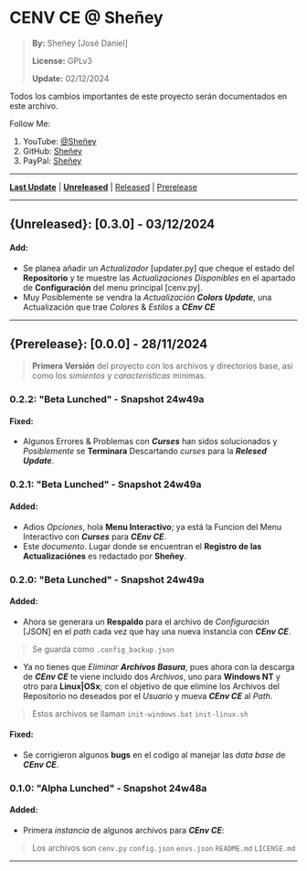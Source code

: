 
# CENV CE @ Sheñey
> **By:** Sheñey [José Daniel]
>
> **License:** GPLv3
>
> **Update:** 02/12/2024

Todos los cambios importantes de este proyecto serán documentados en este archivo.

Follow Me:
1. YouTube: [@Sheñey](https://www.youtube.com/@She%C3%B1eyBy2010 "Follow in YouTube |@SheñeyBy2010|")
2. GitHub: [Sheñey](https://www.github.com/Sheniey "Follow in GitHub |Sheñey|")
3. PayPal: [Sheñey](https://www.paypal.com "Support me in PayPal")

---

[**Last Update**](#prerelease-020---29112024 "Goto the Last Update") | [**Unreleased**](#unreleased-100---31112024 "Goto |Unreleased|") | [Released](#released-100---7112024 "Goto the Medium Update") | [Prerelease](#prerelease-000---29112024 "Goto |Prerelease|")

---

## {Unreleased}: [0.3.0] - 03/12/2024
#### Add:
- Se planea añadir un *Actualizador* [updater.py] que cheque el estado del **Repositorio** y te muestre las *Actualizaciones Disponibles* en el apartado de **Configuración** del menu principal [cenv.py].
- Muy Posiblemente se vendra la *Actualización **Colors Update***, una Actualización que trae *Colores* & *Estilos* a ***CEnv CE***

---

## {Prerelease}: [0.0.0] - 28/11/2024
> **Primera Versión** del proyecto con los archivos y directorios base, asi como los *simientos* y *caracteristicas* minimas.

### 0.2.2: "Beta Lunched" - Snapshot 24w49a
#### Fixed:
- Algunos Errores & Problemas con ***Curses*** han sidos solucionados y *Posiblemente* se **Terminara** Descartando *curses* para la ***Relesed Update***. 

### 0.2.1: "Beta Lunched" - Snapshot 24w49a
#### Added:
- Adios *Opciones*, hola **Menu Interactivo**; ya está la Funcion del Menu Interactivo con ***Curses*** para ***CEnv CE***.
- Este *documento*. Lugar donde se encuentran el **Registro de las Actualizaciónes** es redactado por **Sheñey**.

### 0.2.0: "Beta Lunched" - Snapshot 24w49a
#### Added:
- Ahora se generara un **Respaldo** para el archivo de *Configuración* [JSON] en el *path* cada vez que hay una nueva instancia con ***CEnv CE***.
> Se guarda como `.config_backup.json`
- Ya no tienes que *Eliminar **Archivos Basura***, pues ahora con la descarga de ***CEnv CE*** te viene incluido dos *Archivos*, uno para **Windows NT** y otro para **Linux|OSx**; con el objetivo de que elimine los Archivos del Repositorio no deseados por el *Usuario* y mueva ***CEnv CE*** al *Path*.
> Estos archivos se llaman `init-windows.bat` `init-linux.sh`

#### Fixed:
- Se corrigieron algunos **bugs** en el codigo al manejar las *data base* de ***CEnv CE***.

### 0.1.0: "Alpha Lunched" - Snapshot 24w48a
#### Added:
- Primera *instancia* de algunos archivos para ***CEnv CE***:
> Los archivos son `cenv.py` `config.json` `envs.json` `README.md` `LICENSE.md`

---
